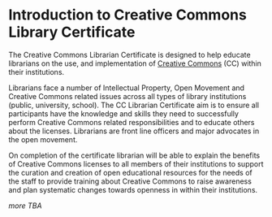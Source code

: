 # Introduction to Creative Commons Library Certificate

The Creative Commons Librarian Certificate is designed to help educate librarians on the use, and implementation of [Creative Commons](http://creativecommons.org) (CC) within their institutions. 

Librarians face a number of Intellectual Property, Open Movement and Creative Commons related issues across all types of library institutions (public, university, school).  The CC Librarian Certificate  aim is to ensure all participants have the knowledge and skills they need to successfully perform Creative Commons related responsibilities and to educate others about the licenses. Librarians are front line officers and major advocates in the open movement.  

On completion of the certificate librarian will be able to explain the benefits of Creative Commons licenses to all members of their institutions to support the curation and creation of  open educational resources for the needs of the staff to  provide training about Creative Commons to raise awareness and plan systematic changes towards openness in within their institutions.

*more TBA*

